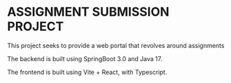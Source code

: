 # ASSIGNMENT SUBMISSION PROJECT

This project seeks to provide a web portal that revolves around assignments

The backend is built using SpringBoot 3.0 and Java 17.

The frontend is built using Vite + React, with Typescript.
